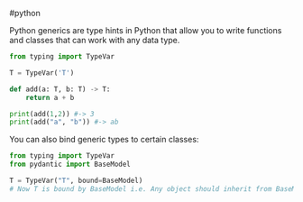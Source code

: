 #python 

Python generics are type hints in Python that allow you to write functions and classes that can work with any data type.

```python
from typing import TypeVar

T = TypeVar('T')

def add(a: T, b: T) -> T:
	return a + b

print(add(1,2)) #-> 3
print(add("a", "b")) #-> ab
```

You can also bind generic types to certain classes:
```python
from typing import TypeVar
from pydantic import BaseModel

T = TypeVar("T", bound=BaseModel)
# Now T is bound by BaseModel i.e. Any object should inherit from BaseModel to be considered as type T.
```


